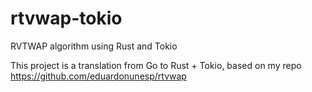 # rtvwap-tokio
RVTWAP algorithm using Rust and Tokio

This project is a translation from Go to Rust + Tokio, based on my repo https://github.com/eduardonunesp/rtvwap
